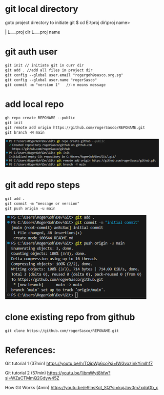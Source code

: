 # git local directory
goto project directory to initiate git $ cd E:\proj dir\proj name>

|
L___proj dir
       L___proj name


# git auth user
```shell
git init // initiate git in curr dir
git add . //add all files in project dir
git config --global user.email "rogergoh@sasco.org.sg"
git config --global user.name "rogerSasco"
git commit -m "version 1"   //-m means message
```

# add local repo
```shell
gh repo create REPONAME --public
git init
git remote add origin https://github.com/rogerSasco/REPONAME.git
git branch -M main
```
![addLocalRepo](/images/gitCreateRepo.png)

# git add repo steps
```shell
git add .
git commit -m "message or version"
git push origin -u main
```
![gitAdd](/images/gitAdd.png)

# clone existing repo from github
```shell
git clone https://github.com/rogerSasco/REPONAME.git
```

# References:
Git tutorial 1 (37min)
https://youtu.be/hrTQipWp6co?si=IWGvxzinkYimlhf7

Git tutorial 2 (57min)
https://youtu.be/1ibmWyt8hfw?si=WZaCTMmQ2Gdyw45Z

How Git Works (4min)
https://youtu.be/e9lnsKot_SQ?si=kujJov0mZxdqGb_c
